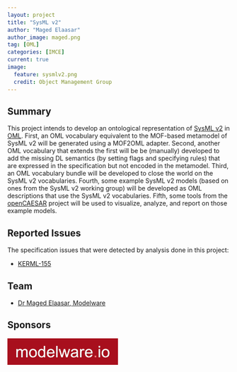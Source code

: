```yaml
---
layout: project
title: "SysML v2"
author: "Maged Elaasar"
author_image: maged.png
tag: [OML]
categories: [IMCE]
current: true
image:
  feature: sysmlv2.png
  credit: Object Management Group
---
```


## Summary

This project intends to develop an ontological representation of [SysML v2](https://www.omg.org/spec/SysML/20230201/SysML.xmi) in [OML](http://www.opencaesar.io/oml/). First, an OML vocabulary equivalent to the MOF-based metamodel of SysML v2 will be generated using a MOF2OML adapter. Second, another OML vocabulary that extends the first will be be (manually) developed to add the missing DL semantics (by setting flags and specifying rules) that are expressed in the specification but not encoded in the metamodel. Third, an OML vocabulary bundle will be developed to close the world on the SysML v2 vocabularies. Fourth, some example SysML v2 models (based on ones from the SysML v2 working group) will be developed as OML descriptions that use the SysML v2 vocabularies. Fifth, some tools from the [openCAESAR](https://www.opencaesar.io/) project will be used to visualize, analyze, and report on those example models.

## Reported Issues

The specification issues that were detected by analysis done in this project:

- [KERML-155](https://issues.omg.org/issues/KERML-155)

## Team

- [Dr Maged Elaasar, Modelware](/contributors/Maged%20Elaasar.html)

## Sponsors

[![Modelware](/assets/img/modelware.png)](https://modelware.io/)